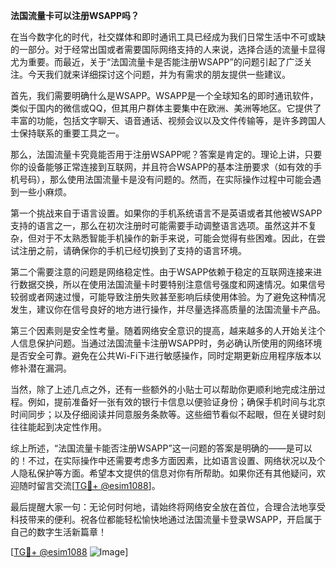 **法国流量卡可以注册WSAPP吗？**

在当今数字化的时代，社交媒体和即时通讯工具已经成为我们日常生活中不可或缺的一部分。对于经常出国或者需要国际网络支持的人来说，选择合适的流量卡显得尤为重要。而最近，关于“法国流量卡是否能注册WSAPP”的问题引起了广泛关注。今天我们就来详细探讨这个问题，并为有需求的朋友提供一些建议。

首先，我们需要明确什么是WSAPP。WSAPP是一个全球知名的即时通讯软件，类似于国内的微信或QQ，但其用户群体主要集中在欧洲、美洲等地区。它提供了丰富的功能，包括文字聊天、语音通话、视频会议以及文件传输等，是许多跨国人士保持联系的重要工具之一。

那么，法国流量卡究竟能否用于注册WSAPP呢？答案是肯定的。理论上讲，只要你的设备能够正常连接到互联网，并且符合WSAPP的基本注册要求（如有效的手机号码），那么使用法国流量卡是没有问题的。然而，在实际操作过程中可能会遇到一些小麻烦。

第一个挑战来自于语言设置。如果你的手机系统语言不是英语或者其他被WSAPP支持的语言之一，那么在初次注册时可能需要手动调整语言选项。虽然这并不复杂，但对于不太熟悉智能手机操作的新手来说，可能会觉得有些困难。因此，在尝试注册之前，请确保你的手机已经切换到了支持的语言环境。

第二个需要注意的问题是网络稳定性。由于WSAPP依赖于稳定的互联网连接来进行数据交换，所以在使用法国流量卡时要特别注意信号强度和网速情况。如果信号较弱或者网速过慢，可能导致注册失败甚至影响后续使用体验。为了避免这种情况发生，建议你在信号良好的地方进行操作，并尽量选择高质量的法国流量卡产品。

第三个因素则是安全性考量。随着网络安全意识的提高，越来越多的人开始关注个人信息保护问题。当通过法国流量卡注册WSAPP时，务必确认所使用的网络环境是否安全可靠。避免在公共Wi-Fi下进行敏感操作，同时定期更新应用程序版本以修补潜在漏洞。

当然，除了上述几点之外，还有一些额外的小贴士可以帮助你更顺利地完成注册过程。例如，提前准备好一张有效的银行卡信息以便验证身份；确保手机时间与北京时间同步；以及仔细阅读并同意服务条款等。这些细节看似不起眼，但在关键时刻往往能起到决定性作用。

综上所述，“法国流量卡能否注册WSAPP”这一问题的答案是明确的——是可以的！不过，在实际操作中还需要考虑多方面因素，比如语言设置、网络状况以及个人隐私保护等方面。希望本文提供的信息对你有所帮助。如果你还有其他疑问，欢迎随时留言交流[[TG💪+ @esim1088](https://t.me/s/esim1088)]。

最后提醒大家一句：无论何时何地，请始终将网络安全放在首位，合理合法地享受科技带来的便利。祝各位都能轻松愉快地通过法国流量卡登录WSAPP，开启属于自己的数字生活新篇章！

[[TG💪+ @esim1088](https://t.me/s/esim1088) ![Image](https://i.postimg.cc/4NQfJmqS/Snipaste-2025-05-13-00-14-12.png)]
